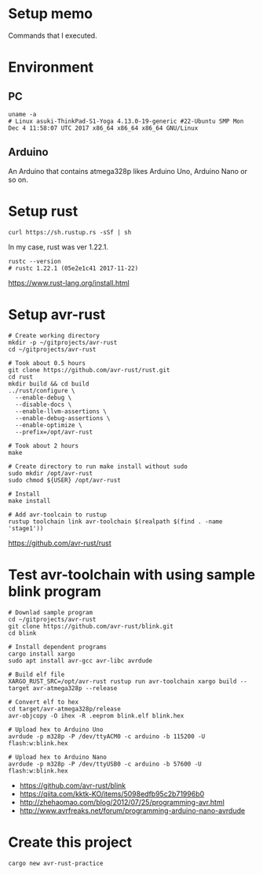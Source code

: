 # Setup memo
Commands that I executed.

# Environment
## PC
```
uname -a
# Linux asuki-ThinkPad-S1-Yoga 4.13.0-19-generic #22-Ubuntu SMP Mon Dec 4 11:58:07 UTC 2017 x86_64 x86_64 x86_64 GNU/Linux
```

## Arduino
An Arduino that contains atmega328p likes Arduino Uno, Arduino Nano or so on.

# Setup rust
```
curl https://sh.rustup.rs -sSf | sh
```

In my case, rust was ver 1.22.1.
```
rustc --version
# rustc 1.22.1 (05e2e1c41 2017-11-22)
```

https://www.rust-lang.org/install.html

# Setup avr-rust
```
# Create working directory
mkdir -p ~/gitprojects/avr-rust
cd ~/gitprojects/avr-rust

# Took about 0.5 hours
git clone https://github.com/avr-rust/rust.git
cd rust
mkdir build && cd build
../rust/configure \
  --enable-debug \
  --disable-docs \
  --enable-llvm-assertions \
  --enable-debug-assertions \
  --enable-optimize \
  --prefix=/opt/avr-rust

# Took about 2 hours
make

# Create directory to run make install without sudo
sudo mkdir /opt/avr-rust
sudo chmod ${USER} /opt/avr-rust

# Install
make install

# Add avr-toolcain to rustup
rustup toolchain link avr-toolchain $(realpath $(find . -name 'stage1'))
```

https://github.com/avr-rust/rust

# Test avr-toolchain with using sample blink program
```
# Downlad sample program
cd ~/gitprojects/avr-rust
git clone https://github.com/avr-rust/blink.git
cd blink

# Install dependent programs
cargo install xargo
sudo apt install avr-gcc avr-libc avrdude

# Build elf file
XARGO_RUST_SRC=/opt/avr-rust rustup run avr-toolchain xargo build --target avr-atmega328p --release

# Convert elf to hex
cd target/avr-atmega328p/release
avr-objcopy -O ihex -R .eeprom blink.elf blink.hex

# Upload hex to Arduino Uno
avrdude -p m328p -P /dev/ttyACM0 -c arduino -b 115200 -U flash:w:blink.hex

# Upload hex to Arduino Nano
avrdude -p m328p -P /dev/ttyUSB0 -c arduino -b 57600 -U flash:w:blink.hex
```

- https://github.com/avr-rust/blink
- https://qiita.com/kktk-KO/items/5098edfb95c2b71996b0
- http://zhehaomao.com/blog/2012/07/25/programming-avr.html
- http://www.avrfreaks.net/forum/programming-arduino-nano-avrdude

# Create this project
```
cargo new avr-rust-practice
```
